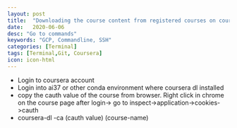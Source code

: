 ```yaml
---
layout: post
title:  "Downloading the course content from registered courses on coursera"
date:   2020-06-06
desc: "Go to commands"
keywords: "GCP, Commandline, SSH"
categories: [Terminal]
tags: [Terminal,Git, Coursera]
icon: icon-html
---
```

<ul>
    <li> Login to coursera account </li> 
    <li> Login into ai37 or other conda environment where coursera dl installed </li> 
    <li> copy the cauth value of the course from browser. Right click in chrome 
         on the course page after login-> go to inspect->application->cookies->cauth </li> 
    <li> coursera-dl -ca (cauth value) (course-name) </li> 
</ul>
